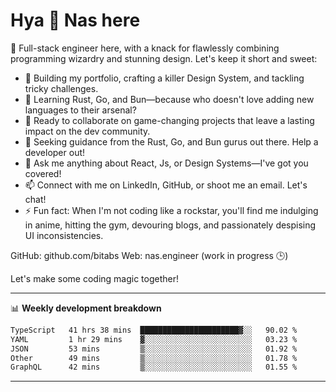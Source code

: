 # Hya 👋 Nas here

👋 Full-stack engineer here, with a knack for flawlessly combining programming wizardry and stunning design. Let's keep it short and sweet:

- 🔭 Building my portfolio, crafting a killer Design System, and tackling tricky challenges.
- 🌱 Learning Rust, Go, and Bun—because who doesn't love adding new languages to their arsenal?
- 👯 Ready to collaborate on game-changing projects that leave a lasting impact on the dev community.
- 🤔 Seeking guidance from the Rust, Go, and Bun gurus out there. Help a developer out!
- 💬 Ask me anything about React, Js, or Design Systems—I've got you covered!
- 📫 Connect with me on LinkedIn, GitHub, or shoot me an email. Let's chat!
- ⚡ Fun fact: When I'm not coding like a rockstar, you'll find me indulging in anime, hitting the gym, devouring blogs, and passionately despising UI inconsistencies.

GitHub: github.com/bitabs
Web: nas.engineer (work in progress 🕒)

Let's make some coding magic together!

-------
📊 **Weekly development breakdown**
<!--START_SECTION:waka-->

```txt
TypeScript   41 hrs 38 mins  ██████████████████████▓░░   90.02 %
YAML         1 hr 29 mins    ▓░░░░░░░░░░░░░░░░░░░░░░░░   03.23 %
JSON         53 mins         ▒░░░░░░░░░░░░░░░░░░░░░░░░   01.92 %
Other        49 mins         ▒░░░░░░░░░░░░░░░░░░░░░░░░   01.78 %
GraphQL      42 mins         ▒░░░░░░░░░░░░░░░░░░░░░░░░   01.55 %
```

<!--END_SECTION:waka-->
-------

